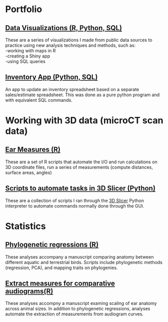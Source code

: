 # Portfolio

## [Data Visualizations (R, Python, SQL)](https://github.com/jzeyl/Data-visualizations)
These are a series of visualizations I made from public data sources to practice using new analysis techniques and methods, such as:  
  -working with maps in R    
  -creating a Shiny app  
  -using SQL queries
  
 ## [Inventory App (Python, SQL)](https://github.com/jzeyl/Inventory-app)
 An app to update an inventory spreadsheet based on a separate sales/estimate spreadsheet. This was done as a pure python program and with equivalent SQL commands.

# Working with 3D data (microCT scan data)
## [Ear Measures (R)](https://github.com/jzeyl/Ear-Measures)
These are a set of R scripts that automate the I/O and run calculations on 3D coordinate files, run a series of measurements (compute distances, surface areas, angles)
## [Scripts to automate tasks in 3D Slicer (Python)](https://github.com/jzeyl/3D-Slicer-Scripts)
These are a collection of scripts I ran through the [3D Slicer](https://www.slicer.org/) Python interpreter to automate commands normally done through the GUI. 

# Statistics
## [Phylogenetic regressions (R)](https://github.com/jzeyl/A-T-Statistics)  
These analyses accompany a manuscript comparing anatomy between different aquatic and terrestrial birds. Scripts include phylogenetic methods (regression, PCA), and mapping traits on phylogenies.
## [Extract measures for comparative audiograms(R)](https://github.com/jzeyl/Scaling_2021)
These analyses accompny a manuscript examing scaling of ear anatomy across animal sizes. In addition to phylogenetic regressions, analyses automate the extraction of measurements from audiogram curves.
